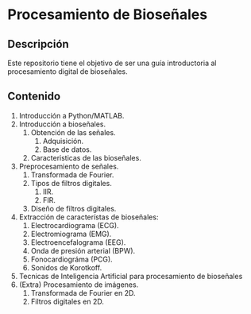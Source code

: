 # Procesamiento de Bioseñales

## Descripción
Este repositorio tiene el objetivo de ser una guía introductoria al procesamiento digital de bioseñales.

## Contenido
1. Introducción a Python/MATLAB.
2. Introducción a bioseñales.
    1. Obtención de las señales.
        1. Adquisición.
        2. Base de datos.
    2. Caracteristicas de las bioseñales.
3. Preprocesamiento de señales.
    1. Transformada de Fourier.
    2. Tipos de filtros digitales.
        1. IIR.
        2. FIR.
    3. Diseño de filtros digitales.
4. Extracción de característas de bioseñales:
    1. Electrocardiograma (ECG).
    2. Electromiograma (EMG).
    3. Electroencefalograma (EEG).
    4. Onda de presión arterial (BPW).
    5. Fonocardiográma (PCG).
    6. Sonidos de Korotkoff.
5. Tecnicas de Inteligencia Artificial para procesamiento de bioseñales
6. (Extra) Procesamiento de imágenes.
    1. Transformada de Fourier en 2D.
    2. Filtros digitales en 2D.